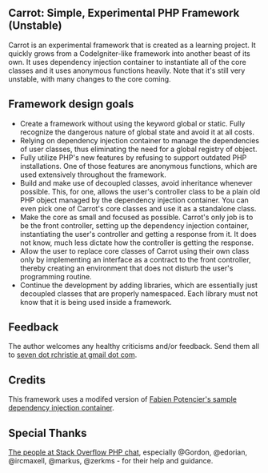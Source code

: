 Carrot: Simple, Experimental PHP Framework (Unstable)
-----------------------------------------------------

Carrot is an experimental framework that is created as a learning project. It quickly grows from a CodeIgniter-like framework into another beast of its own. It uses dependency injection container to instantiate all of the core classes and it uses anonymous functions heavily. Note that it's still very unstable, with many changes to the core coming.


Framework design goals
----------------------

- Create a framework without using the keyword global or static. Fully recognize the dangerous nature of global state and avoid it at all costs.
- Relying on dependency injection container to manage the dependencies of user classes, thus eliminating the need for a global registry of object.
- Fully utilize PHP's new features by refusing to support outdated PHP installations. One of those features are anonymous functions, which are used extensively throughout the framework.
- Build and make use of decoupled classes, avoid inheritance whenever possible. This, for one, allows the user's controller class to be a plain old PHP object managed by the dependency injection container. You can even pick one of Carrot's core classes and use it as a standalone class.
- Make the core as small and focused as possible. Carrot's only job is to be the front controller, setting up the dependency injection container, instantiating the user's controller and getting a response from it. It does not know, much less dictate how the controller is getting the response.
- Allow the user to replace core classes of Carrot using their own class only by implementing an interface as a contract to the front controller, thereby creating an environment that does not disturb the user's programming routine.
- Continue the development by adding libraries, which are essentially just decoupled classes that are properly namespaced. Each library must not know that it is being used inside a framework.

Feedback
--------

The author welcomes any healthy criticisms and/or feedback. Send them all to [seven dot rchristie at gmail dot com](mailto:seven.rchristie@gmail.com).

Credits
-------

This framework uses a modifed version of [Fabien Potencier's sample dependency injection container](http://www.slideshare.net/fabpot/dependency-injection-with-php-53).

Special Thanks
--------------

[The people at Stack Overflow PHP chat](http://chat.stackoverflow.com/rooms/11/php), especially @Gordon, @edorian, @ircmaxell, @markus, @zerkms - for their help and guidance.